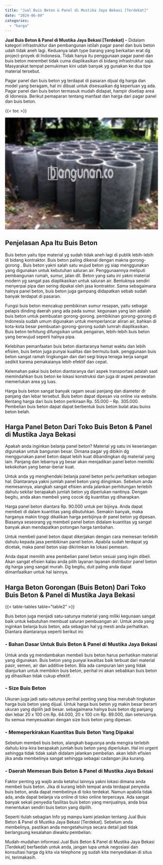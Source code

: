 ```yaml
---
title: "Jual Buis Beton & Panel di Mustika Jaya Bekasi [Terdekat]"
date: "2024-06-04"
categories: 
  - "harga"
---
```


**Jual Buis Beton & Panel di Mustika Jaya Bekasi \[Terdekat\]** – Didalam kategori infrastruktur dan pembangunan istilah pagar panel dan buis beton udah tidak aneh lagi. Keduanya ialah type barang yang berkaitan erat dg project-proyek di Indonesia. Tidak hanya itu penggunaan pagar panel dan buis beton merembet tidak cuma diaplikasikan di bidang infrastruktur saja. Masyarakat tempat pemukiman kini udah banyak yg gunakan ke dua tipe material tersebut.

Pagar panel dan buis beton yg terdapat di pasaran dijual dg harga dan model yang beragam, hal ini dibuat untuk disesuaikan dg keperluan yg ada. Pagar panel dan buis beton termasuk mudah didapat, hampir disetiap area di Idonesia. Berikut pemaparan tentang manfaat dan harga dari pagar panel dan buis beton.

{{< toc >}}

![Jual Buis Beton & Panel di Mustika Jaya Bekasi [Terdekat]](/images/jual-panel-buis-beton-murah-11.png)

## Penjelasan Apa Itu Buis Beton

Buis beton yaitu tipe material yg sudah tidak aneh lagi di publik lebih-lebih di bidang kontraktor. Buis beton paling dikenal dengan makna gorong-gorong . Buis beton yakni salah satu wujud beton yg siap menggunakan yang digunakan untuk kebutuhan saluran air. Penggunaannya meliputi pembangunan rumah, sumur, jalan dll. Beton yang satu ini yakni material modern yg sangat pas diaplikasikan untuk saluran air. Bentuknya sendiri menyerpai pipa dan sering dipakai oleh jasa kontraktor. Sama sebagaimana halnya panel beton, buis beton juga gampang didapatkan sebab sudah banyak terdapat di pasaran.

Fungsi buis beton mencakup pembikinan sumur resapan, yaitu sebagai pelapis dinding daerah yang ada pada sumur. kegunaan yang lain adalah buis beton untuk pembuatan gorong-gorong. pembikinan gorong-gorong di Indonesia sudah umum digunakan untuk memperlancar aliran air, bahkan di kota-kota besar pembuatan gorong-gorong sudah lumrah diaplikasikan. Buis beton terhitung difungsikan untuk pengairan, lebih-lebih buis beton yang berwujud seperti halnya pipa.

Kelebihan pemanfaatan buis beton diantaranya hemat waktu dan lebih efisien, buis beton juga punyai kualitas dan bermutu baik. penggunaan buis beton sangat ramah lingkungan dan dari segi biaya tenaga kerja sangat sedikit karena pemakaianya lebih efektif dan cepat.

Kelemahan pakai buis beton diantaranya dari aspek transportasi adalah saat memindahkan buis beton ke lokasi konstruksi dan juga dr aspek perawatan memerlukan area yg luas.

Harga buis beton sangat banyak ragam seuai panjang dan diameter dr panjang dan lebar tersebut. Buis beton dapat dipesan via online via website. Rentang harga dari buis beton perkiraan Rp. 55.000 – Rp. 305.000. Pembelian buis beton dapat dapat berbentuk buis beton bulat atau buios beton belah.

## Harga Panel Beton Dari Toko Buis Beton & Panel di Mustika Jaya Bekasi

Apakah anda inginkan belanja panel beton? Material yg satu ini keseriangan digunakan untuk bangunan besar. Dimana pagar yg dibikin dg menggunakan panel beton dapat lebih kuat dibandingkan dg material yang lain. Panjang dan lebarnya yg besar akan menjadikan panel beton memiliki kekokohan yang benar-benar kuat.

Untuk anda yg menghendaki belanja panel beton perlu perhatikan sebagian hal. Diantaranya yakni jumlah panel beton yang diinginkan. Sebelum anda memesannya, alangkah sangat efisien anda jalankan perhitungan terlebih dahulu sekitar berapakah jumlah beton yg diperlukan nantinya. Dengan begitu, anda akan membeli yang cocok dg kuantitas yg diharapkan.

Harga panel beton diantara Rp. 90.000 untuk per bijinya. Anda dapat membeli di dalam kuantitas yang dibutuhkan. Semakin banyak, maka harganya makin tinggi dikalikan harga perbijinya dr panel beton yg dipesan. Biasanya seseorang yg membeli panel beton didalam kuantitas yg sangat banyak akan mendapatkan potongan harga tambahan.

Untuk membeli panel beton dapat dikerjakan dengan cara memesan terlebih dahulu kepada jasa pembikinan panel beton. Apabila sudah terdapat yg dicetak, maka panel beton siap dikirimkan ke lokasi pemesan.

Anda dapat memilih area pembelian panel beton sesuai yang ingin dibeli. Akan sangat efisien kalau anda pilih layanan layanan distributor panel beton dg harga yang sangat murah. Dg begitu, duit paling anda dapat dimanfaatkan untuk hal lainnya.

## Harga Beton Gorongan (Buis Beton) Dari Toko Buis Beton & Panel di Mustika Jaya Bekasi

{{< table-tables table="table2" >}}

Buis beton juga menjadi satu-satunya material yang miliki kegunaan sangat baik untuk kebutuhan membuat saluran pembuangan air. Untuk anda yang inginkan belanja buis beton, ada sebagian hal yg mesti anda perhatikan. Diantara diantaranya seperti berikut ini:

### \- Bahan Dasar Untuk Buis Beton & Panel di Mustika Jaya Bekasi

Untuk anda yg mendambakan membeli buis beton harus perhatikan material yang digunakan. Buis beton yang punyai kwalitas baik terbuat dari material pasir, semen, air dan additive beton. Bila ada campuran lain yang tidak dianjurkan untuk membikin buis beton, perihal ini akan sebabkan buis beton yg dihasilkan tidak cukup efektif.

### \- Size Buis Beton

Ukuran juga jadi satu-satunya perihal penting yang bisa merubah tingkatan harga buis beton yang dijual. Untuk harga buis beton yg makin besar berarti ukuran yang dipilih jadi besar. sebagaimana halnya buis beton dg panjang dan lebar 20 x 100 cm Rp. 64.000, 20 x 100 cm Rp. 89.000, dan seterusnya. Itu semua menyesuaikan dengan size buis beton yang dipesan.

### \- Memeperkirakan Kuantitas Buis Beton Yang Dipakai

Sebelum membeli buis beton, alangkah bagusnya anda mengira terlebih dahulu kira-kira berapakah jumlah buis beton yang diperlukan. Hal ini urgent sehingga tidak tidak salah didalam jalankan pembelian. akan lebih efisien jika anda membelinya sangat sehingga sebagai cadangan jika kurang.

### \- Daerah Memesan Buis Beton & Panel di Mustika Jaya Bekasi

Faktor penting yg wajib anda ketahui lainnya yakni lokasi dimana anda membeli buis beton. Jika di kurang lebih tempat anda terdapat penyedia buis beton, anda dapat membelinya di toko terdekat. Namun apabila tidak ada, anda dapat belanja via online di toko online terpercaya. Ada sangat banyak sekali penyedia fasilitas buis beton yang menjualnya, anda bisa menentukan sendiri buis beton yang dipilih.

Seperti itulah sebagian Info yg mampu kami jelaskan tentang Jual Buis Beton & Panel di Mustika Jaya Bekasi \[Terdekat\]. Sebelum anda membelinya, pastikan anda mengetahuinya secara detail jadi tidak berlangsung kesalahan diwaktu pembelian.

Mudah-mudahan informasi Jual Buis Beton & Panel di Mustika Jaya Bekasi \[Terdekat\] berfaedah untuk anda, jangan lupa untuk negosiasi dan konsultasi harga dg kita via telephone yg sudah kita menyediakan di situs ini, terimakasih.
